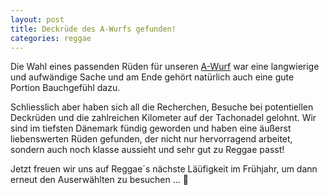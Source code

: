 ```yaml
---
layout: post
title: Deckrüde des A-Wurfs gefunden!
categories: reggae
---
```


Die Wahl eines passenden Rüden für unseren <a href="litters">A-Wurf</a> war eine langwierige und aufwändige Sache 
und am Ende gehört natürlich auch eine gute Portion Bauchgefühl dazu.

Schliesslich aber haben sich all die Recherchen, Besuche bei potentiellen Deckrüden und die zahlreichen Kilometer auf der Tachonadel gelohnt.
Wir sind im tiefsten Dänemark fündig geworden und haben eine äußerst liebenswerten Rüden gefunden, der nicht nur hervorragend arbeitet, 
sondern auch noch klasse aussieht und sehr gut zu Reggae passt!

Jetzt freuen wir uns auf Reggae´s nächste Läüfigkeit im Frühjahr, um dann erneut den Auserwählten zu besuchen ... 🤗
